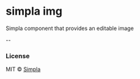 # simpla img

Simpla component that provides an editable image

--

### License

MIT © [Simpla](http://simpla.io)

[bower-badge]: https://img.shields.io/bower/v/simpla-img.svg
[bowerlicense-badge]: https://img.shields.io/bower/l/simpla-img.svg
[travis-badge]: https://img.shields.io/travis/simplaio/simpla-img.svg
[travis-url]: https://travis-ci.org/simplaio/simpla-img
[bowerdeps-badge]: https://img.shields.io/gemnasium/simplaio/simpla-img.svg
[bowerdeps-url]: https://gemnasium.com/bower/simpla-img
[npmdeps-badge]: https://img.shields.io/david/simplaio/simpla-img.svg
[npmdeps-url]: https://david-dm.org/simplaio/simpla-img
[npmdevdeps-badge]: https://img.shields.io/david/dev/simplaio/simpla-img.svg?theme=shields.io
[npmdevdeps-url]: https://david-dm.org/dev/simplaio/simpla-img#info=devDependencies
